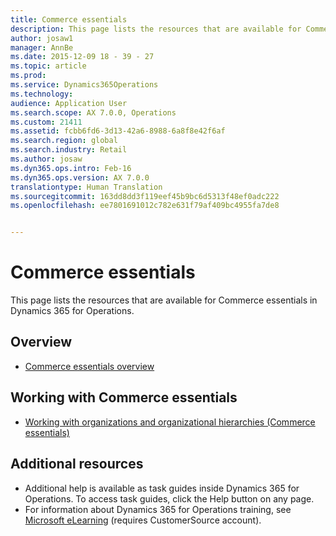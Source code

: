 ```yaml
---
title: Commerce essentials
description: This page lists the resources that are available for Commerce essentials in Dynamics 365 for Operations.
author: josaw1
manager: AnnBe
ms.date: 2015-12-09 18 - 39 - 27
ms.topic: article
ms.prod: 
ms.service: Dynamics365Operations
ms.technology: 
audience: Application User
ms.search.scope: AX 7.0.0, Operations
ms.custom: 21411
ms.assetid: fcbb6fd6-3d13-42a6-8988-6a8f8e42f6af
ms.search.region: global
ms.search.industry: Retail
ms.author: josaw
ms.dyn365.ops.intro: Feb-16
ms.dyn365.ops.version: AX 7.0.0
translationtype: Human Translation
ms.sourcegitcommit: 163dd8dd3f119eef45b9bc6d5313f48ef0adc222
ms.openlocfilehash: ee7801691012c782e631f79af409bc4955fa7de8


---
```


# <a name="commerce-essentials"></a>Commerce essentials

This page lists the resources that are available for Commerce essentials in Dynamics 365 for Operations.

<a name="overview"></a>Overview
--------

-   [Commerce essentials overview](commerce-essentials.md)

## <a name="working-with-commerce-essentials"></a>Working with Commerce essentials
-   [Working with organizations and organizational hierarchies (Commerce essentials)](organizational-hierarchies-commerce-essentials.md)

## <a name="additional-resources"></a>[]()Additional resources
-   Additional help is available as task guides inside Dynamics 365 for Operations. To access task guides, click the Help button on any page.
-   For information about Dynamics 365 for Operations training, see [Microsoft eLearning](https://mbs2.microsoft.com/members/elearning/dynamicstrainingcert.aspx) (requires CustomerSource account).





<!--HONumber=Feb17_HO3-->


